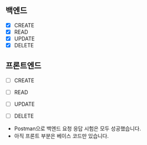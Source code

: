## 백엔드
- [x] CREATE
- [x] READ
- [x] UPDATE
- [x] DELETE

## 프론트엔드
- [ ] CREATE
- [ ] READ
- [ ] UPDATE
- [ ] DELETE


- Postman으로 백엔드 요청 응답 시험은 모두 성공했습니다.
- 아직 프론트 부분은 베이스 코드만 있습니다.
